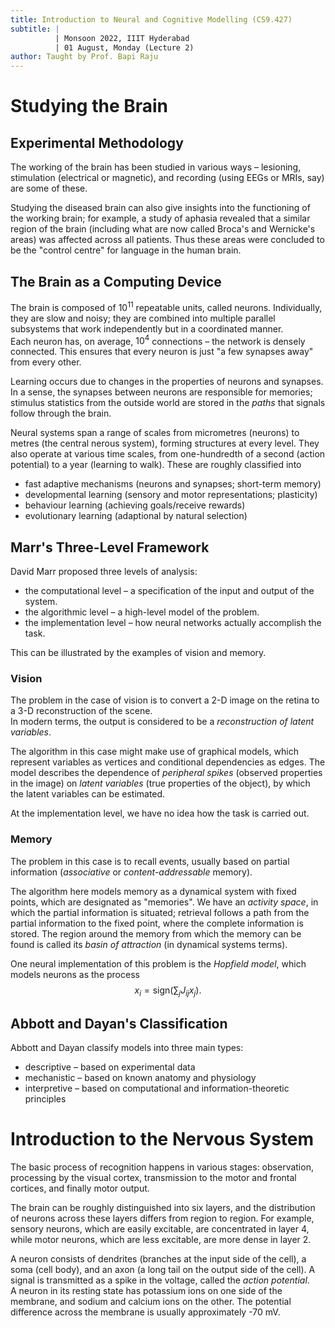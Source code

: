 ```yaml
---
title: Introduction to Neural and Cognitive Modelling (CS9.427)
subtitle: |
          | Monsoon 2022, IIIT Hyderabad
          | 01 August, Monday (Lecture 2)
author: Taught by Prof. Bapi Raju
---
```


# Studying the Brain
## Experimental Methodology
The working of the brain has been studied in various ways – lesioning, stimulation (electrical or magnetic), and recording (using EEGs or MRIs, say) are some of these.

Studying the diseased brain can also give insights into the functioning of the working brain; for example, a study of aphasia revealed that a similar region of the brain (including what are now called Broca's and Wernicke's areas) was affected across all patients. Thus these areas were concluded to be the "control centre" for language in the human brain.

## The Brain as a Computing Device
The brain is composed of $10^{11}$ repeatable units, called neurons. Individually, they are slow and noisy; they are combined into multiple parallel subsystems that work independently but in a coordinated manner.  
Each neuron has, on average, $10^4$ connections – the network is densely connected. This ensures that every neuron is just "a few synapses away" from every other.

Learning occurs due to changes in the properties of neurons and synapses. In a sense, the synapses between neurons are responsible for memories; stimulus statistics from the outside world are stored in the *paths* that signals follow through the brain.

Neural systems span a range of scales from micrometres (neurons) to metres (the central nerous system), forming structures at every level. They also operate at various time scales, from one-hundredth of a second (action potential) to a year (learning to walk). These are roughly classified into

* fast adaptive mechanisms (neurons and synapses; short-term memory)
* developmental learning (sensory and motor representations; plasticity)
* behaviour learning (achieving goals/receive rewards)
* evolutionary learning (adaptional by natural selection)

## Marr's Three-Level Framework
David Marr proposed three levels of analysis:

* the computational level – a specification of the input and output of the system.
* the algorithmic level – a high-level model of the problem.
* the implementation level – how neural networks actually accomplish the task.

This can be illustrated by the examples of vision and memory.

### Vision
The problem in the case of vision is to convert a 2-D image on the retina to a 3-D reconstruction of the scene.  
In modern terms, the output is considered to be a *reconstruction of latent variables*.

The algorithm in this case might make use of graphical models, which represent variables as vertices and conditional dependencies as edges. The model describes the dependence of *peripheral spikes* (observed properties in the image) on *latent variables* (true properties of the object), by which the latent variables can be estimated.  

At the implementation level, we have no idea how the task is carried out.

### Memory
The problem in this case is to recall events, usually based on partial information (*associative* or *content-addressable* memory).

The algorithm here models memory as a dynamical system with fixed points, which are designated as "memories". We have an *activity space*, in which the partial information is situated; retrieval follows a path from the partial information to the fixed point, where the complete information is stored. The region around the memory from which the memory can be found is called its *basin of attraction* (in dynamical systems terms).

One neural implementation of this problem is the *Hopfield model*, which models neurons as the process
$$x_i = \text{sign}\left(\sum_j J_{ij} x_j\right).$$

## Abbott and Dayan's Classification
Abbott and Dayan classify models into three main types:

* descriptive – based on experimental data
* mechanistic – based on known anatomy and physiology
* interpretive – based on computational and information-theoretic principles

# Introduction to the Nervous System
The basic process of recognition happens in various stages: observation, processing by the visual cortex, transmission to the motor and frontal cortices, and finally motor output.

The brain can be roughly distinguished into six layers, and the distribution of neurons across these layers differs from region to region. For example, sensory neurons, which are easily excitable, are concentrated in layer 4, while motor neurons, which are less excitable, are more dense in layer 2.

A neuron consists of dendrites (branches at the input side of the cell), a soma (cell body), and an axon (a long tail on the output side of the cell). A signal is transmitted as a spike in the voltage, called the *action potential*.  
A neuron in its resting state has potassium ions on one side of the membrane, and sodium and calcium ions on the other. The potential difference across the membrane is usually approximately -70 mV.